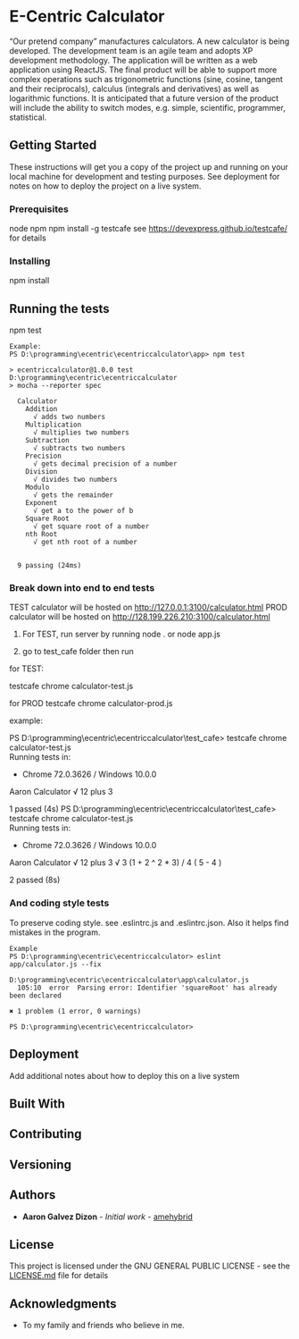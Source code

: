 # E-Centric Calculator

“Our pretend company” manufactures calculators. A new calculator is being
developed.
The development team is an agile team and adopts XP development
methodology. The application will be written as a web application using
ReactJS.
The final product will be able to support more complex operations such as
trigonometric functions (sine, cosine, tangent and their reciprocals), calculus
(integrals and derivatives) as well as logarithmic functions. It is anticipated
that a future version of the product will include the ability to switch modes,
e.g. simple, scientific, programmer, statistical.

## Getting Started

These instructions will get you a copy of the project up and running on your local machine for development and testing purposes. See deployment for notes on how to deploy the project on a live system.

### Prerequisites

node
npm
npm install -g testcafe
  see https://devexpress.github.io/testcafe/ for details

### Installing

npm install

## Running the tests

npm test

```
Example:
PS D:\programming\ecentric\ecentriccalculator\app> npm test

> ecentriccalculator@1.0.0 test D:\programming\ecentric\ecentriccalculator
> mocha --reporter spec

  Calculator
    Addition
      √ adds two numbers
    Multiplication
      √ multiplies two numbers
    Subtraction
      √ subtracts two numbers
    Precision
      √ gets decimal precision of a number
    Division
      √ divides two numbers
    Modulo
      √ gets the remainder
    Exponent
      √ get a to the power of b
    Square Root
      √ get square root of a number
    nth Root
      √ get nth root of a number


  9 passing (24ms)
```

### Break down into end to end tests
TEST calculator will be hosted on http://127.0.0.1:3100/calculator.html
PROD calculator will be hosted on http://128.199.226.210:3100/calculator.html

1. For TEST, run server by running
  node .
or
  node app.js

2. go to test_cafe folder then run

for TEST:

  testcafe chrome calculator-test.js

for PROD
  testcafe chrome calculator-prod.js

example:

PS D:\programming\ecentric\ecentriccalculator\test_cafe> testcafe chrome calculator-test.js
\
 Running tests in:
 - Chrome 72.0.3626 / Windows 10.0.0

 Aaron Calculator
 √ 12 plus 3


 1 passed (4s)
PS D:\programming\ecentric\ecentriccalculator\test_cafe> testcafe chrome calculator-test.js
\
 Running tests in:
 - Chrome 72.0.3626 / Windows 10.0.0

 Aaron Calculator
 √ 12 plus 3
 √ 3 (1 + 2 ^ 2 * 3) / 4 ( 5 - 4 )


 2 passed (8s)


### And coding style tests

To preserve coding style. see .eslintrc.js and .eslintrc.json. Also it helps find mistakes in the program.

```
Example
PS D:\programming\ecentric\ecentriccalculator> eslint app/calculator.js --fix

D:\programming\ecentric\ecentriccalculator\app\calculator.js
  105:10  error  Parsing error: Identifier 'squareRoot' has already been declared

✖ 1 problem (1 error, 0 warnings)

PS D:\programming\ecentric\ecentriccalculator>
```

## Deployment

Add additional notes about how to deploy this on a live system

## Built With



## Contributing


## Versioning


## Authors

* **Aaron Galvez Dizon** - *Initial work* - [amehybrid](https://github.com/amehybrid)


## License

This project is licensed under the GNU GENERAL PUBLIC LICENSE - see the [LICENSE.md](LICENSE.md) file for details

## Acknowledgments

* To my family and friends who believe in me.